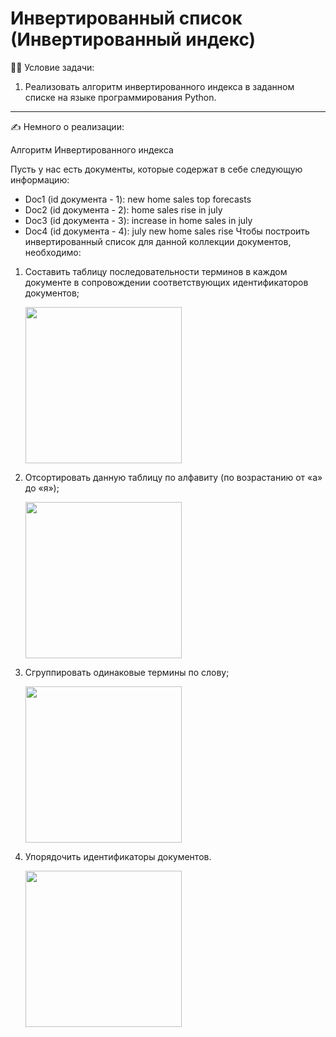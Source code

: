 # Инвертированный список (Инвертированный индекс)

:woman_teacher: Условие задачи:

1. Реализовать алгоритм инвертированного индекса в заданном списке на языке программирования Python. 

---

:writing_hand: Немного о реализации:

Алгоритм Инвертированного индекса

Пусть у нас есть документы, которые содержат в себе следующую информацию:
-	Doc1 (id документа - 1): new home sales top forecasts 
-	Doc2 (id документа - 2): home sales rise in july 
-	Doc3 (id документа - 3): increase in home sales in july
-	Doc4 (id документа - 4): july new home sales rise
Чтобы построить инвертированный список для данной коллекции документов, необходимо:
1.	Составить таблицу последовательности терминов в каждом документе в сопровождении соответствующих идентификаторов документов;
    <div align="left">
        <img src="https://github.com/stud-programmist/-/blob/main/image/1.png" width= "250"/>
    </div>

2.	Отсортировать данную таблицу по алфавиту (по возрастанию от «а» до «я»);
    <div align="left">
        <img src="https://github.com/stud-programmist/-/blob/main/image/2.png" width= "250"/>
    </div>

3.	Сгруппировать одинаковые термины по слову;
    <div align="left">
        <img src="https://github.com/stud-programmist/-/blob/main/image/3.png" width= "250"/>
    </div>


4.	Упорядочить идентификаторы документов.
    <div align="left">
        <img src="https://github.com/stud-programmist/-/blob/main/image/4.png" width= "250"/>
    </div>
